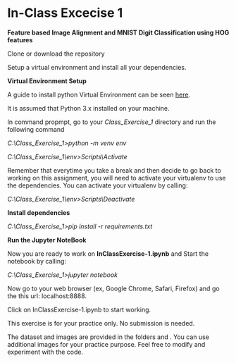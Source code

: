#  In-Class Excecise 1

**Feature based Image Alignment and MNIST Digit Classification using HOG features**

Clone or download the repository

Setup a virtual environment and install all your dependencies.

**Virtual Environment Setup**

A guide to install python Virtual Environment can be seen [here](https://realpython.com/python-virtual-environments-a-primer/).

It is assumed that Python 3.x installed on your machine.

In command propmpt, go to your _Class_Exercise_1_ directory and run the following command

_C:\Class_Exercise_1>python -m venv env_

_C:\Class_Exercise_1\env>Scripts\Activate_

Remember that everytime you take a break and then decide to go back to working on this assignment, you will need to activate your virtualenv to use the dependencies. You can activate your virtualenv by calling:

_C:\Class_Exercise_1\env>Scripts\Deactivate_

**Install dependencies**

_C:\Class_Exercise_1>pip install -r requirements.txt_

**Run the Jupyter NoteBook**

Now you are ready to work on **InClassExercise-1.ipynb** and Start the notebook by calling:

_C:\Class_Exercise_1>jupyter notebook_

Now go to your web browser (ex, Google Chrome, Safari, Firefox) and go the this url: localhost:8888. 

Click on InClassExercise-1.ipynb to start working.

This exercise is for your practice only. No submission is needed. 

The dataset and images are provided in the folders <Dataset> and <Images>. You can use additional images for your practice purpose. Feel free to modify and experiment with the code.
